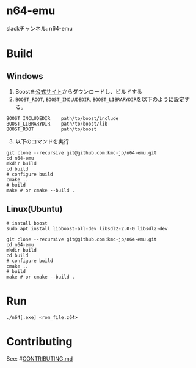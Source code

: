 # n64-emu
slackチャンネル: n64-emu

# Build
## Windows
1. Boostを[公式サイト](https://www.boost.org/users/download/)からダウンロードし、ビルドする
2. `BOOST_ROOT`, `BOOST_INCLUDEDIR`, `BOOST_LIBRARYDIR`を以下のように設定する。

```
BOOST_INCLUDEDIR    path/to/boost/include
BOOST_LIBRARYDIR    path/to/boost/lib
BOOST_ROOT          path/to/boost
```

3. 以下のコマンドを実行

```
git clone --recursive git@github.com:kmc-jp/n64-emu.git
cd n64-emu
mkdir build
cd build
# configure build
cmake ..
# build
make # or cmake --build .
```

## Linux(Ubuntu)

```
# install boost
sudo apt install libboost-all-dev libsdl2-2.0-0 libsdl2-dev

git clone --recursive git@github.com:kmc-jp/n64-emu.git
cd n64-emu
mkdir build
cd build
# configure build
cmake ..
# build
make # or cmake --build .
```

# Run
```
./n64[.exe] <rom_file.z64>
```

# Contributing
See: #[CONTRIBUTING.md](CONTRIBUTING.md)
